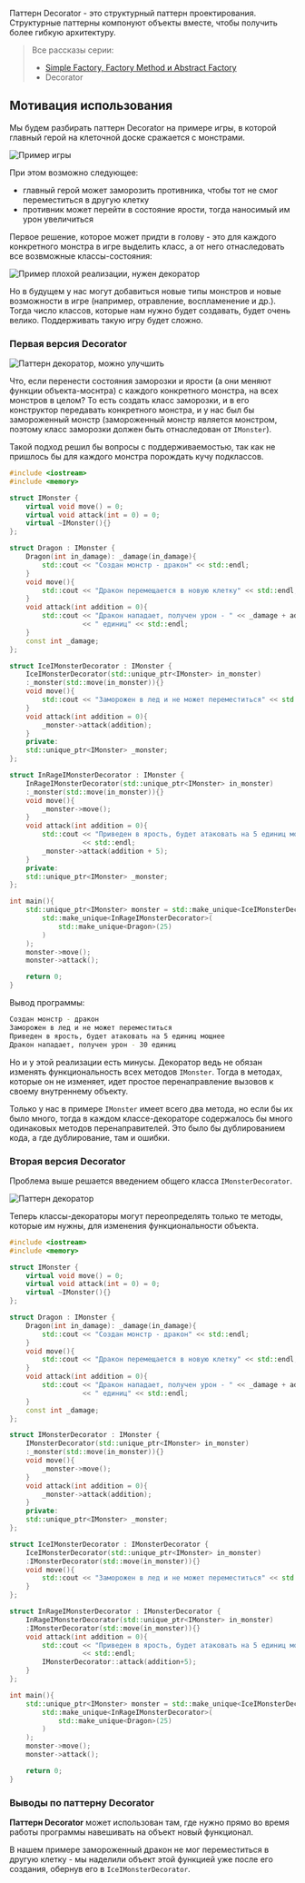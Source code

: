 <!--date 28.03.2018-->
<!--title Паттерн Decorator-->
<!--meta_description Паттерн декоратор - это мощный паттерн проектирования, который представляет собой альтернативу наследованию. Рассмотрим применение и различные вариации паттерна-->

Паттерн Decorator - это структурный паттерн проектирования.
Структурные паттерны компонуют объекты вместе, чтобы получить более
гибкую архитектуру.

> Все рассказы серии:
> * [Simple Factory, Factory Method и Abstract Factory](/pages/simple-factory-factory-method-i-abstract-factory)
> * Decorator

## Мотивация использования
Мы будем разбирать паттерн Decorator на примере игры, в которой главный
герой на клеточной доске сражается с монстрами.

![Пример игры](/imgs/board_game2.png)

При этом возможно следующее:
* главный герой может заморозить противника, чтобы тот не смог переместиться в другую клетку
* противник может перейти в состояние ярости, тогда наносимый им урон увеличиться

Первое решение, которое может придти в голову - это для каждого конкретного
монстра в игре выделить класс, а от него отнаследовать все возвможные
классы-состояния:


![Пример плохой реализации, нужен декоратор](/imgs/decorator_bad_example.png)


Но в будущем у нас могут добавиться новые типы монстров и новые возможности в
игре (например, отравление, воспламенение и др.). Тогда число классов, которые
нам нужно будет создавать, будет очень велико. Поддерживать такую игру будет 
сложно.

### Первая версия Decorator
![Паттерн декоратор, можно улучшить](/imgs/decorator_not_bad.png)

Что, если перенести состояния заморозки и ярости
(а они меняют функции объекта-моснтра) с каждого конкретного монстра, на всех
монстров в целом? То есть создать класс заморозки, и в его конструктор
передавать конкретного монстра, и у нас был бы замороженный монстр
(замороженный монстр является монстром, поэтому класс заморозки должен быть
отнаследован от `IMonster`).

Такой подход решил бы вопросы с поддерживаемостью, так как не пришлось бы для каждого
монстра порождать кучу подклассов.

```cpp
#include <iostream>
#include <memory>

struct IMonster {
    virtual void move() = 0;
    virtual void attack(int = 0) = 0;
    virtual ~IMonster(){}
};

struct Dragon : IMonster {
    Dragon(int in_damage): _damage(in_damage){
        std::cout << "Создан монстр - дракон" << std::endl;
    }
    void move(){
        std::cout << "Дракон перемещается в новую клетку" << std::endl;   
    }    
    void attack(int addition = 0){
        std::cout << "Дракон нападает, получен урон - " << _damage + addition
                  << " единиц" << std::endl;
    }
    const int _damage;
};

struct IceIMonsterDecorator : IMonster {
    IceIMonsterDecorator(std::unique_ptr<IMonster> in_monster)
    :_monster(std::move(in_monster)){}
    void move(){
        std::cout << "Заморожен в лед и не может переместиться" << std::endl;
    }
    void attack(int addition = 0){
        _monster->attack(addition);
    }
    private:
    std::unique_ptr<IMonster> _monster;
};

struct InRageIMonsterDecorator : IMonster {
    InRageIMonsterDecorator(std::unique_ptr<IMonster> in_monster)
    :_monster(std::move(in_monster)){}
    void move(){
        _monster->move();
    }
    void attack(int addition = 0){
        std::cout << "Приведен в ярость, будет атаковать на 5 единиц мощнее"
                  << std::endl;
        _monster->attack(addition + 5);
    }
    private:
    std::unique_ptr<IMonster> _monster;
};

int main(){
    std::unique_ptr<IMonster> monster = std::make_unique<IceIMonsterDecorator>(
        std::make_unique<InRageIMonsterDecorator>(
            std::make_unique<Dragon>(25)
        )
    );
    monster->move();
    monster->attack();

    return 0;
}
```
Вывод программы:
```bash
Создан монстр - дракон
Заморожен в лед и не может переместиться
Приведен в ярость, будет атаковать на 5 единиц мощнее
Дракон нападает, получен урон - 30 единиц
```

Но и у этой реализации есть минусы. Декоратор ведь не обязан изменять
функциональность всех методов `IMonster`. Тогда в методах, которые он не
изменяет, идет простое перенаправление вызовов к своему внутреннему объекту.

Только у нас в примере `IMonster` имеет всего два метода, но если бы их было 
много, тогда в каждом классе-декораторе содержалось бы много одинаковых методов
перенаправителей. Это было бы дублированием кода, а где дублирование, там и
ошибки.

### Вторая версия Decorator
Проблема выше решается введением общего класса `IMonsterDecorator`.

![Паттерн декоратор](/imgs/decorator_good.png)

Теперь классы-декораторы могут переопределять только те методы, которые им
нужны, для изменения функциональности объекта.

```cpp
#include <iostream>
#include <memory>

struct IMonster {
    virtual void move() = 0;
    virtual void attack(int = 0) = 0;
    virtual ~IMonster(){}
};

struct Dragon : IMonster {
    Dragon(int in_damage): _damage(in_damage){
        std::cout << "Создан монстр - дракон" << std::endl;
    }
    void move(){
        std::cout << "Дракон перемещается в новую клетку" << std::endl;   
    }    
    void attack(int addition = 0){
        std::cout << "Дракон нападает, получен урон - " << _damage + addition
                  << " единиц" << std::endl;
    }
    const int _damage;
};

struct IMonsterDecorator : IMonster {
    IMonsterDecorator(std::unique_ptr<IMonster> in_monster)
    :_monster(std::move(in_monster)){}
    void move(){
        _monster->move();
    }
    void attack(int addition = 0){
        _monster->attack(addition);
    }    
    private:
    std::unique_ptr<IMonster> _monster;
};

struct IceIMonsterDecorator : IMonsterDecorator {
    IceIMonsterDecorator(std::unique_ptr<IMonster> in_monster)
    :IMonsterDecorator(std::move(in_monster)){}
    void move(){
        std::cout << "Заморожен в лед и не может переместиться" << std::endl;
    }
};

struct InRageIMonsterDecorator : IMonsterDecorator {
    InRageIMonsterDecorator(std::unique_ptr<IMonster> in_monster)
    :IMonsterDecorator(std::move(in_monster)){}
    void attack(int addition = 0){
        std::cout << "Приведен в ярость, будет атаковать на 5 единиц мощнее"
                  << std::endl;
        IMonsterDecorator::attack(addition+5);
    }
};

int main(){
    std::unique_ptr<IMonster> monster = std::make_unique<IceIMonsterDecorator>(
        std::make_unique<InRageIMonsterDecorator>(
            std::make_unique<Dragon>(25)
        )
    );
    monster->move();
    monster->attack();

    return 0;
}
```
### Выводы по паттерну Decorator
**Паттерн Decorator** может использован там, где нужно прямо во время работы
программы навешивать на объект новый функционал.

В нашем примере замороженный дракон не мог переместиться в другую
клетку - мы наделили объект этой функцией уже после его создания, обернув его в
`IceIMonsterDecorator`.